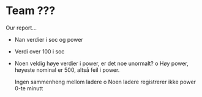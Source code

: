 # Team ???

Our report...

- 	Nan verdier i soc og power
-	Verdi over 100 i soc
-	Noen veldig høye verdier i power, er det noe unormalt?
o	Høy power, høyeste nominal er 500, altså feil i power. 

	Ingen sammenheng mellom ladere
o	Noen ladere registrerer ikke power 0-te minutt
